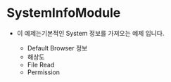 # SystemInfoModule

- 이 예제는기본적인 System 정보를 가져오는 예제 입니다.

  - Default Browser 정보
  - 해상도
  - File Read
  - Permission
